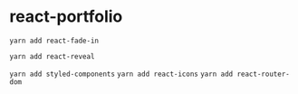 # react-portfolio


`yarn add react-fade-in`

`yarn add react-reveal`


`yarn add styled-components`
`yarn add react-icons`
`yarn add react-router-dom`
